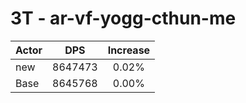 # 3T - ar-vf-yogg-cthun-me
| Actor | DPS | Increase |
|---|:---:|:---:|
|new|8647473|0.02%|
|Base|8645768|0.00%|
